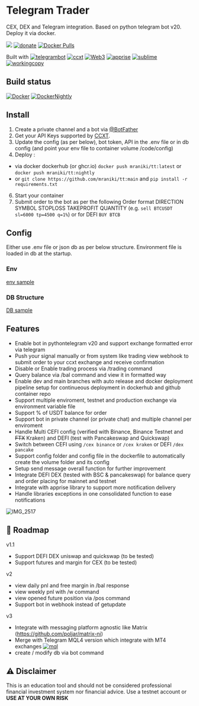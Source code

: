 # Telegram Trader
 CEX, DEX and Telegram integration. Based on python telegram bot v20. 
 Deploy it via docker. 

[![](https://badgen.net/badge/icon/TT/E2B13C?icon=bitcoin&label)](https://github.com/mraniki/tt)
[![donate](https://badgen.net/badge/icon/coindrop/6F4E37?icon=buymeacoffee&label)](https://coindrop.to/mraniki) 
[![Docker Pulls](https://badgen.net/docker/pulls/mraniki/tt)](https://hub.docker.com/r/mraniki/tt)



Built with
[![telegrambot](https://badgen.net/badge/icon/telegrambot?icon=telegram&label)](https://t.me/pythontelegrambotchannel)
[![ccxt](https://badgen.net/badge/icon/ccxt/black?icon=libraries&label)](https://github.com/ccxt/ccxt)
[![Web3](https://badgen.net/badge/icon/web3/black?icon=libraries&label)](https://github.com/ethereum/web3.py)
[![apprise](https://badgen.net/badge/icon/apprise/black?icon=libraries&label)](https://github.com/caronc/apprise)
[![sublime](https://badgen.net/badge/icon/sublime/F96854?icon=terminal&label)](https://www.sublimetext.com/)
[![workingcopy](https://badgen.net/badge/icon/workingcopy/16DCCD?icon=github&label)](https://workingcopy.app/)

## Build status
[![Docker](https://github.com/mraniki/tt/actions/workflows/DockerHub.yml/badge.svg)](https://github.com/mraniki/tt/actions/workflows/DockerHub.yml) [![DockerNightly](https://github.com/mraniki/tt/actions/workflows/DockerHub_Dev.yml/badge.svg)](https://github.com/mraniki/tt/actions/workflows/DockerHub_Dev.yml)

## Install
1) Create a private channel and a bot via [@BotFather ](https://core.telegram.org/bots/tutorial)
2) Get your API Keys supported by [CCXT](https://github.com/ccxt/ccxt). 
3) Update the config (as per below), bot token, API in the .env file or in db config (and point your env file to container volume /code/config)
4) Deploy :
- via docker dockerhub (or ghcr.io) `docker push mraniki/tt:latest` or `docker push mraniki/tt:nightly`
- or `git clone https://github.com/mraniki/tt:main` and `pip install -r requirements.txt`
6) Start your container
7) Submit order to the bot as per the following Order format DIRECTION SYMBOL STOPLOSS TAKEPROFIT QUANTITY 
  (e.g. `sell BTCUSDT sl=6000 tp=4500 q=1%`) or for DEFI `BUY BTCB`

## Config
Either use .env file or json db as per below structure.
Environment file is loaded in db at the startup.

### Env
[env sample](config/env.sample)

### DB Structure
[DB sample](config/db.json.sample)

 ## Features
 - Enable bot in pythontelegram v20 and support exchange formatted error via telegram
 - Push your signal manually or from system like trading view webhook to submit order to your ccxt exchange and receive confirmation
 - Disable or Enable trading process via /trading command
 - Query balance via /bal command and view it in formatted way
 - Enable dev and main branches with auto release and docker deployment pipeline setup for continueous deployment in dockerhub and github container repo
 - Support multiple enviroment, testnet and production exchange via environment variable file
 - Support % of USDT balance for order
 - Support bot in private channel (or private chat) and multiple channel per enviroment
 - Handle Multi CEFI config (verified with Binance, Binance Testnet and ~~FTX~~ Kraken) and DEFI (test with Pancakeswap and Quickswap)
 - Switch between CEFI using `/cex binance` or `/cex kraken` or DEFI `/dex pancake`
 - Support config folder and config file in the dockerfile to automatically create the volume folder and its config
 - Setup send message overall function for further improvement
 - Integrate DEFI DEX (tested with BSC & pancakeswap) for balance query and order placing for mainnet and testnet
 - Integrate with apprise library to support more notification delivery
 - Handle libraries exceptions in one consolidated function to ease notifications
 
![IMG_2517](https://user-images.githubusercontent.com/8766259/199422978-dc3322d9-164b-42af-9cf2-84c6bc3dae29.jpg)

 ## 🚧 Roadmap

v1.1
- Support DEFI DEX uniswap and quickswap (to be tested)
- Support futures and margin for CEX (to be tested)

v2
- view daily pnl and free margin in /bal response
- view weekly pnl with /w command
- view opened future position via /pos command
- Support bot in webhook instead of getupdate

v3
- Integrate with messaging platform agnostic like Matrix (https://github.com/poljar/matrix-ni)
- Merge with Telegram MQL4 version which integrate with MT4 exchanges [![mql](https://badgen.net/badge/icon/mql/black?icon=libraries&label)](https://mql5.com/)
- create / modify db via bot command

 ## ⚠️ Disclaimer
 This is an education tool and should not be considered professional financial investment system nor financial advice. Use a testnet account or **USE AT YOUR OWN RISK**

